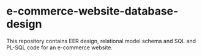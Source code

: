 # e-commerce-website-database-design
This repository contains EER design, relational model schema and SQL and PL-SQL code for an e-commerce website.
